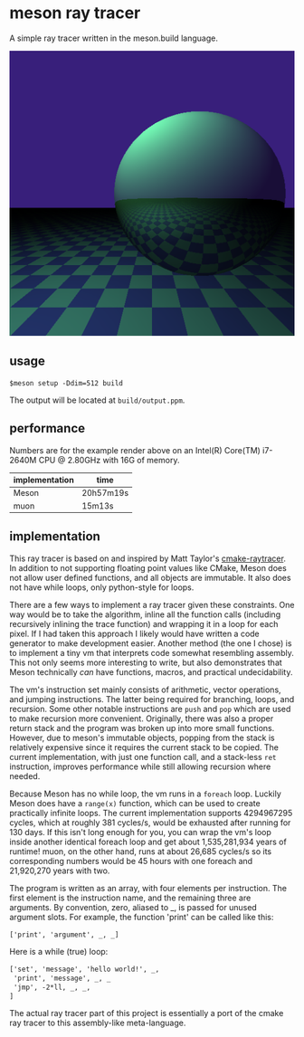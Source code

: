 <!--
SPDX-FileCopyrightText: Stone Tickle <lattis@mochiro.moe>
SPDX-License-Identifier: MIT
-->

# meson ray tracer

A simple ray tracer written in the meson.build language.

![render example](final.png)

## usage

```
$meson setup -Ddim=512 build
```

The output will be located at `build/output.ppm`.

## performance

Numbers are for the example render above on an Intel(R) Core(TM) i7-2640M CPU @
2.80GHz with 16G of memory.

| implementation | time      |
| -------------- | --------- |
| Meson          | 20h57m19s |
| muon           |    15m13s |

## implementation

This ray tracer is based on and inspired by Matt Taylor's
[cmake-raytracer](https://github.com/64/cmake-raytracer/blob/master/README.md).
In addition to not supporting floating point values like CMake, Meson does not
allow user defined functions, and all objects are immutable.  It also does not
have while loops, only python-style for loops.

There are a few ways to implement a ray tracer given these constraints.  One way
would be to take the algorithm, inline all the function calls (including
recursively inlining the trace function) and wrapping it in a loop for each
pixel.  If I had taken this approach I likely would have written a code
generator to make development easier. Another method (the one I chose) is to
implement a tiny vm that interprets code somewhat resembling assembly.  This not
only seems more interesting to write, but also demonstrates that Meson
technically *can* have functions, macros, and practical undecidability.

The vm's instruction set mainly consists of arithmetic, vector operations, and
jumping instructions.  The latter being required for branching, loops, and
recursion.  Some other notable instructions are `push` and `pop` which are used
to make recursion more convenient.  Originally, there was also a proper return
stack and the program was broken up into more small functions.  However, due to
meson's immutable objects, popping from the stack is relatively expensive since
it requires the current stack to be copied.  The current implementation, with
just one function call, and a stack-less `ret` instruction, improves performance
while still allowing recursion where needed.

Because Meson has no while loop, the vm runs in a `foreach` loop.  Luckily Meson
does have a `range(x)` function, which can be used to create practically
infinite loops. The current implementation supports 4294967295 cycles, which at
roughly 381 cycles/s, would be exhausted after running for 130 days.  If this
isn't long enough for you, you can wrap the vm's loop inside another identical
foreach loop and get about 1,535,281,934 years of runtime!  muon, on the other
hand, runs at about 26,685 cycles/s so its corresponding numbers would be 45
hours with one foreach and 21,920,270 years with two.

The program is written as an array, with four elements per instruction.  The
first element is the instruction name, and the remaining three are arguments. By
convention, zero, aliased to \_, is passed for unused argument slots. For
example, the function 'print' can be called like this:

```
['print', 'argument', _, _]
```

Here is a while (true) loop:

```
['set', 'message', 'hello world!', _,
 'print', 'message', _, _
 'jmp', -2*ll, _, _,
]
```

The actual ray tracer part of this project is essentially a port of the cmake
ray tracer to this assembly-like meta-language.
